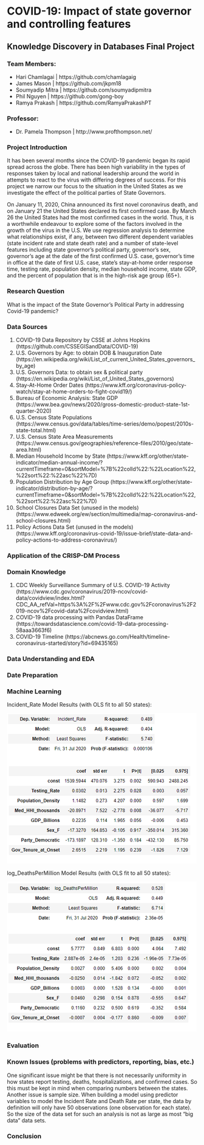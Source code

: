 <h1> COVID-19: Impact of state governor and controlling features </h1>
<h2> Knowledge Discovery in Databases Final Project </h2>
 
<h3>Team Members:</h3> 
<ul>
<li>Hari Chamlagai | https://github.com/chamlagaig</li>
<li>James Mason | https://github.com/jkpm18</li>
<li>Soumyadip Mitra | https://github.com/soumyadipmitra</li>
<li>Phil Nguyen | https://github.com/gong-boy</li>
<li>Ramya Prakash | https://github.com/RamyaPrakashPT</li>
</ul>

<h3>Professor:</h3>
<ul>
<li>Dr. Pamela Thompson | http://www.profthompson.net/ </li>
</ul>

<h3>Project Introduction</h3>
	<p>It has been several months since the COVID-19 pandemic began its rapid spread across the globe. There has been high variability in the types of responses taken by local and national leadership around the world in attempts to react to the virus with differing degrees of success. For this project we narrow our focus to the situation in the United States as we investigate the effect of the political parties of State Governors.</p>
	<p>On January 11, 2020, China announced its first novel coronavirus death, and on January 21 the United States declared its first confirmed case. By March 26 the United States had the most confirmed cases in the world. Thus, it is a worthwhile endeavour to explore some of the factors involved in the growth of the virus in the U.S. We use regression analysis to determine what relationships exist, if any, between two different dependent variables (state incident rate and state death rate) and a number of state-level features including state governor’s political party, governor’s sex, governor’s age at the date of the first confirmed U.S. case, governor’s time in office at the date of first U.S. case, state’s stay-at-home order response time, testing rate, population density, median household income, state GDP, and the percent of population that is in the high-risk age group (65+).</p>


<h3>Research Question</h3>
<p>What is the impact of the State Governor’s Political Party in addressing Covid-19 pandemic?</p>


<h3>Data Sources</h3>
<ol>
<li>COVID-19 Data Repository by CSSE at Johns Hopkins (https://github.com/CSSEGISandData/COVID-19)</li>
<li>U.S. Governors by Age: to obtain DOB & Inauguration Date (https://en.wikipedia.org/wiki/List_of_current_United_States_governors_by_age)</li>
<li>U.S. Governors Data: to obtain sex & political party  (https://en.wikipedia.org/wiki/List_of_United_States_governors)</li>
<li>Stay-At-Home Order Dates (https://www.kff.org/coronavirus-policy-watch/stay-at-home-orders-to-fight-covid19/)</li>	
<li> Bureau of Economic Analysis: State GDP (https://www.bea.gov/news/2020/gross-domestic-product-state-1st-quarter-2020)</li>	
<li>U.S. Census State Populations (https://www.census.gov/data/tables/time-series/demo/popest/2010s-state-total.html)</li>
<li>U.S. Census State Area Measurements (https://www.census.gov/geographies/reference-files/2010/geo/state-area.html)</li>
<li>Median Household Income by State (https://www.kff.org/other/state-indicator/median-annual-income/?currentTimeframe=0&sortModel=%7B%22colId%22:%22Location%22,%22sort%22:%22asc%22%7D)</li>	
<li>Population Distribution by Age Group (https://www.kff.org/other/state-indicator/distribution-by-age/?currentTimeframe=0&sortModel=%7B%22colId%22:%22Location%22,%22sort%22:%22asc%22%7D)</li>
<li>School Closures Data Set (unused in the models) (https://www.edweek.org/ew/section/multimedia/map-coronavirus-and-school-closures.html)</li>
<li>Policy Actions Data Set (unused in the models) (https://www.kff.org/coronavirus-covid-19/issue-brief/state-data-and-policy-actions-to-address-coronavirus/)</li>
</ol>


<h3>Application of the CRISP-DM Process</h3>


<h3>Domain Knowledge</h3>
<ol>
<li>CDC Weekly Surveillance Summary of U.S. COVID-19 Activity (https://www.cdc.gov/coronavirus/2019-ncov/covid-data/covidview/index.html?CDC_AA_refVal=https%3A%2F%2Fwww.cdc.gov%2Fcoronavirus%2F2019-ncov%2Fcovid-data%2Fcovidview.html)</li>
<li>COVID-19 data processing with Pandas DataFrame (https://towardsdatascience.com/covid-19-data-processing-58aaa3663f6)</li>
<li>COVID-19 Timeline (https://abcnews.go.com/Health/timeline-coronavirus-started/story?id=69435165)</li>	
</ol>


<h3>Data Understanding and EDA</h3>


<h3>Date Preparation</h3>


<h3>Machine Learning</h3>

<p>Incident_Rate Model Results (with OLS fit to all 50 states):</p>

![IncidentRateModel](https://github.com/RamyaPrakashPT/Knowledge-Discovery-In-Databases/blob/master/img/IncidentRateModel.png)

<p>log_DeathsPerMillion Model Results (with OLS fit to all 50 states):</p>

![DeathsPerMillionModel](https://github.com/RamyaPrakashPT/Knowledge-Discovery-In-Databases/blob/master/img/DeathRateModel.png)



<h3>Evaluation</h3>  	  	


<h3>Known Issues (problems with predictors, reporting, bias, etc.)</h3>
<p>One significant issue might be that there is not necessarily uniformity in how states report testing, deaths, hospitalizations, and confirmed cases. So this must be kept in mind when comparing numbers between the states. Another issue is sample size. When building a model using predictor variables to model the Incident Rate and Death Rate per state, the data by definition will only have 50 observations (one observation for each state). So the size of the data set for such an analysis is not as large as most “big data” data sets. </p>
 
 
<h3>Conclusion</h3>
 
